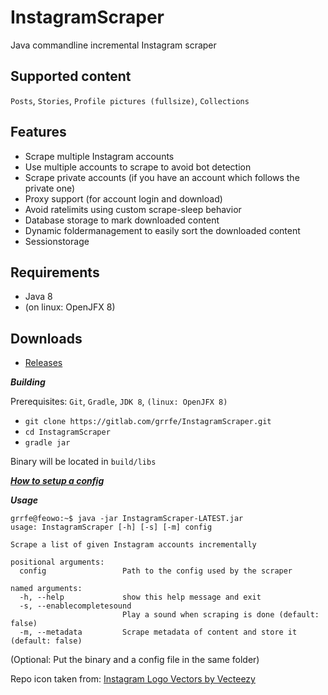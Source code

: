 # InstagramScraper

Java commandline incremental Instagram scraper

## Supported content

`Posts`, `Stories`, `Profile pictures (fullsize)`, `Collections`

## Features

* Scrape multiple Instagram accounts
* Use multiple accounts to scrape to avoid bot detection
* Scrape private accounts (if you have an account which follows the private one)
* Proxy support (for account login and download)
* Avoid ratelimits using custom scrape-sleep behavior
* Database storage to mark downloaded content
* Dynamic foldermanagement to easily sort the downloaded content
* Sessionstorage 

## Requirements

* Java 8
* (on linux: OpenJFX 8)


## Downloads

* [Releases](https://gitlab.com/grrfe/InstagramScraper/-/releases)

***Building***

Prerequisites: `Git`, `Gradle`, `JDK 8`, `(linux: OpenJFX 8)`

* `git clone https://gitlab.com/grrfe/InstagramScraper.git`
* `cd InstagramScraper`
* `gradle jar`

Binary will be located in `build/libs`

***[How to setup a config ](config_example/instagram_config_tutorial.md)***

***Usage***
```
grrfe@feowo:~$ java -jar InstagramScraper-LATEST.jar
usage: InstagramScraper [-h] [-s] [-m] config

Scrape a list of given Instagram accounts incrementally

positional arguments:
  config                 Path to the config used by the scraper

named arguments:
  -h, --help             show this help message and exit
  -s, --enablecompletesound
                         Play a sound when scraping is done (default: false)
  -m, --metadata         Scrape metadata of content and store it (default: false)
```

(Optional: Put the binary and a config file in the same folder)

Repo icon taken from: [Instagram Logo Vectors by Vecteezy](https://www.vecteezy.com/free-vector/instagram-logo)
